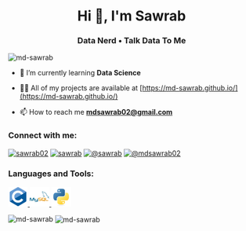 <h1 align="center">Hi 👋, I'm Sawrab</h1>
<h3 align="center">Data Nerd • Talk Data To Me</h3>

<p align="left"> <img src="https://komarev.com/ghpvc/?username=md-sawrab&label=Profile%20views&color=0e75b6&style=flat" alt="md-sawrab" /> </p>

- 🌱 I’m currently learning **Data Science**

- 👨‍💻 All of my projects are available at [https://md-sawrab.github.io/](https://md-sawrab.github.io/)

- 📫 How to reach me **mdsawrab02@gmail.com**

<h3 align="left">Connect with me:</h3>
<p align="left">
<a href="https://linkedin.com/in/sawrab02" target="blank"><img align="center" src="https://raw.githubusercontent.com/rahuldkjain/github-profile-readme-generator/master/src/images/icons/Social/linked-in-alt.svg" alt="sawrab02" height="30" width="40" /></a>
<a href="https://kaggle.com/sawrab" target="blank"><img align="center" src="https://raw.githubusercontent.com/rahuldkjain/github-profile-readme-generator/master/src/images/icons/Social/kaggle.svg" alt="sawrab" height="30" width="40" /></a>
<a href="https://medium.com/@sawrab" target="blank"><img align="center" src="https://raw.githubusercontent.com/rahuldkjain/github-profile-readme-generator/master/src/images/icons/Social/medium.svg" alt="@sawrab" height="30" width="40" /></a>
<a href="https://www.hackerrank.com/@mdsawrab02" target="blank"><img align="center" src="https://raw.githubusercontent.com/rahuldkjain/github-profile-readme-generator/master/src/images/icons/Social/hackerrank.svg" alt="@mdsawrab02" height="30" width="40" /></a>
</p>

<h3 align="left">Languages and Tools:</h3>
<p align="left"> <a href="https://www.cprogramming.com/" target="_blank" rel="noreferrer"> <img src="https://raw.githubusercontent.com/devicons/devicon/master/icons/c/c-original.svg" alt="c" width="40" height="40"/> </a> <a href="https://www.mysql.com/" target="_blank" rel="noreferrer"> <img src="https://raw.githubusercontent.com/devicons/devicon/master/icons/mysql/mysql-original-wordmark.svg" alt="mysql" width="40" height="40"/> </a> <a href="https://www.python.org" target="_blank" rel="noreferrer"> <img src="https://raw.githubusercontent.com/devicons/devicon/master/icons/python/python-original.svg" alt="python" width="40" height="40"/> </a> </p>

<p><img align="left" src="https://github-readme-stats.vercel.app/api/top-langs?username=md-sawrab&show_icons=true&locale=en&layout=compact" alt="md-sawrab" /></p>

<p>&nbsp;<img align="center" src="https://github-readme-stats.vercel.app/api?username=md-sawrab&show_icons=true&locale=en" alt="md-sawrab" /></p>

